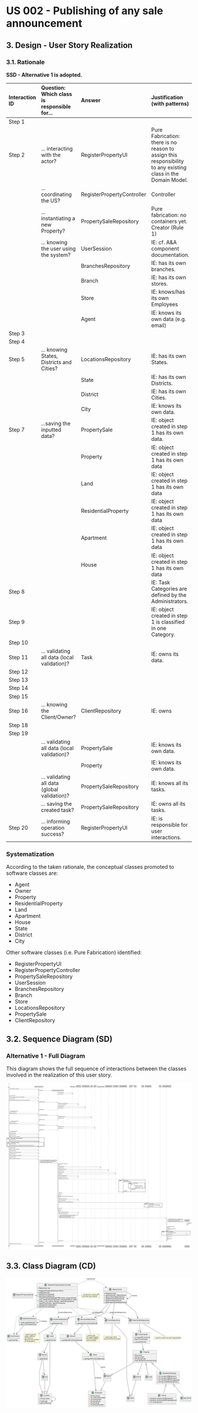 # US 002 - Publishing of any sale announcement

## 3. Design - User Story Realization

### 3.1. Rationale

**SSD - Alternative 1 is adopted.**

| Interaction ID | Question: Which class is responsible for...  | Answer                     | Justification (with patterns)                                                                                 |
|:---------------|:---------------------------------------------|:---------------------------|:--------------------------------------------------------------------------------------------------------------|
| Step 1         |                                              |                            |                                                                                                               |
| Step 2         | ... interacting with the actor?              | RegisterPropertyUI         | Pure Fabrication: there is no reason to assign this responsibility to any existing class in the Domain Model. |
|                | ... coordinating the US?                     | RegisterPropertyController | Controller                                                                                                    |
|                | ... instantiating a new Property?            | PropertySaleRepository     | Pure fabrication: no containers yet. Creator (Rule 1)                                                         |
|                | ... knowing the user using the system?       | UserSession                | IE: cf. A&A component documentation.                                                                          |
|                |                                              | BranchesRepository         | IE: has its own branches.                                                                                     |
|                |                                              | Branch                     | IE: has its own stores.                                                                                       |
|                |                                              | Store                      | IE: knows/has its own Employees                                                                               |
|                |                                              | Agent                      | IE: knows its own data (e.g. email)                                                                           |
| Step 3         |                                              |                            |                                                                                                               |
| Step 4         |                                              |                            |                                                                                                               |
| Step 5         | ... knowing States, Districts and Cities?    | LocationsRepository        | IE: has its own States.                                                                                       |
|                |                                              | State                      | IE: has its own Districts.                                                                                    |
|                |                                              | District                   | IE: has its own Cities.                                                                                       |
|                |                                              | City                       | IE: knows its own data.                                                                                       |
| Step 7         | ...saving the inputted data?                 | PropertySale               | IE: object created in step 1 has its own data.                                                                |
|                |                                              | Property                   | IE: object created in step 1 has its own data                                                                 |
|                |                                              | Land                       | IE: object created in step 1 has its own data                                                                 |
|                |                                              | ResidentialProperty        | IE: object created in step 1 has its own data                                                                 |
|                |                                              | Apartment                  | IE: object created in step 1 has its own data                                                                 |
|                |                                              | House                      | IE: object created in step 1 has its own data                                                                 |
| Step 8         |                                              |                            | IE: Task Categories are defined by the Administrators.                                                        |
| Step 9         |                                              |                            | IE: object created in step 1 is classified in one Category.                                                   |
| Step 10        |                                              |                            |                                                                                                               |              
| Step 11        | ... validating all data (local validation)?  | Task                       | IE: owns its data.                                                                                            | 
| Step 12        |                                              |                            |                                                                                                               |
| Step 13        |                                              |                            |                                                                                                               |
| Step 14        |                                              |                            |                                                                                                               |
| Step 15        |                                              |                            |                                                                                                               |
| Step 16        | ... knowing the Client/Owner?                | ClientRepository           | IE: owns                                                                                                      |
| Step 18        |                                              |                            |                                                                                                               |
| Step 19        |                                              |                            |                                                                                                               |
|                | ... validating all data (local validation)?  | PropertySale               | IE: knows its own data.                                                                                       |
|                |                                              | Property                   | IE: knows its own data.                                                                                       |
|                | ... validating all data (global validation)? | PropertySaleRepository     | IE: knows all its tasks.                                                                                      | 
|                | ... saving the created task?                 | PropertySaleRepository     | IE: owns all its tasks.                                                                                       | 
| Step 20        | ... informing operation success?             | RegisterPropertyUI         | IE: is responsible for user interactions.                                                                     | 

### Systematization ##

According to the taken rationale, the conceptual classes promoted to software classes are:

* Agent
* Owner
* Property
* ResidentialProperty
* Land
* Apartment
* House
* State
* District
* City

Other software classes (i.e. Pure Fabrication) identified:

* RegisterPropertyUI
* RegisterPropertyController
* PropertySaleRepository
* UserSession
* BranchesRepository
* Branch
* Store
* LocationsRepository
* PropertySale
* ClientRepository

## 3.2. Sequence Diagram (SD)

### Alternative 1 - Full Diagram

This diagram shows the full sequence of interactions between the classes involved in the realization of this user story.

![Sequence Diagram - Full](svg/us002-sequence-diagram-full.svg)


## 3.3. Class Diagram (CD)

![Class Diagram](svg/us002-class-diagram.svg)